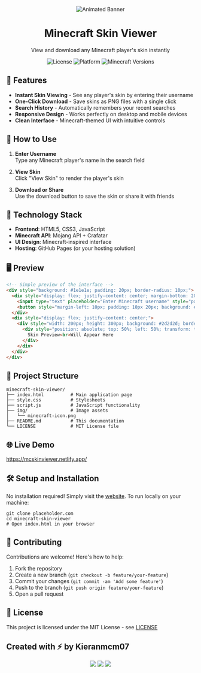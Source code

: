 <p align="center">
    <img src="https://readme-typing-svg.demolab.com?font=Fira+Code&size=30&duration=2000&pause=1000&color=5B9C64&center=true&vCenter=true&width=800&height=100&lines=Minecraft+Skin+Viewer;View+%26+Download+Player+Skins" alt="Animated Banner">
  <h1 align="center">Minecraft Skin Viewer</h1>
  <p align="center">View and download any Minecraft player's skin instantly</p>
  <p align="center">
    <img src="https://img.shields.io/badge/License-MIT-green.svg" alt="License">
    <img src="https://img.shields.io/badge/Platform-Web-brightgreen" alt="Platform">
    <img src="https://img.shields.io/badge/Minecraft-All_Versions-blue" alt="Minecraft Versions">
  </p>
</p>

## 🌟 Features

- **Instant Skin Viewing** - See any player's skin by entering their username
- **One-Click Download** - Save skins as PNG files with a single click
- **Search History** - Automatically remembers your recent searches
- **Responsive Design** - Works perfectly on desktop and mobile devices
- **Clean Interface** - Minecraft-themed UI with intuitive controls

## 🚀 How to Use

1. **Enter Username**  
   Type any Minecraft player's name in the search field
   
2. **View Skin**  
   Click "View Skin" to render the player's skin

3. **Download or Share**  
   Use the download button to save the skin or share it with friends

## 🧰 Technology Stack

- **Frontend**: HTML5, CSS3, JavaScript
- **Minecraft API**: Mojang API + Crafatar
- **UI Design**: Minecraft-inspired interface
- **Hosting**: GitHub Pages (or your hosting solution)

## 🖥️ Preview

```html
<!-- Simple preview of the interface -->
<div style="background: #1e1e1e; padding: 20px; border-radius: 10px;">
  <div style="display: flex; justify-content: center; margin-bottom: 20px;">
    <input type="text" placeholder="Enter Minecraft username" style="padding: 10px; width: 300px; border: 2px solid #5b9c64; background: #2d2d2d; color: white;">
    <button style="margin-left: 10px; padding: 10px 20px; background: #5b9c64; color: white; border: none; cursor: pointer;">View Skin</button>
  </div>
  <div style="display: flex; justify-content: center;">
    <div style="width: 200px; height: 300px; background: #2d2d2d; border: 2px solid #5b9c64; position: relative;">
      <div style="position: absolute; top: 50%; left: 50%; transform: translate(-50%, -50%); color: #888; text-align: center;">
        Skin Preview<br>Will Appear Here
      </div>
    </div>
  </div>
</div>  
```
## 📁 Project Structure

```
minecraft-skin-viewer/
├── index.html          # Main application page
├── style.css           # Stylesheets
├── script.js           # JavaScript functionality
├── img/                # Image assets
│   └── minecraft-icon.png
├── README.md           # This documentation
└── LICENSE             # MIT License file
```

## 🌐 Live Demo

https://mcskinviewer.netlify.app/

## 🛠️ Setup and Installation

No installation required! Simply visit the [website](https://mcskinviewer.netlify.app/). To run locally on your machine:

```batch
git clone placeholder.com
cd minecraft-skin-viewer
# Open index.html in your browser
```

## 🤝 Contributing

Contributions are welcome! Here's how to help:
1. Fork the repository
2. Create a new branch (```git checkout -b feature/your-feature```)
3. Commit your changes (```git commit -am 'Add some feature'```)
4. Push to the branch (```git push origin feature/your-feature```)
5. Open a pull request

## 📜 License

This project is licensed under the MIT License - see [LICENSE]()

## Created with ⚡ by Kieranmcm07
<p align="center">
  <img src="https://img.shields.io/github/stars/Kieranmcm07/GitHub-Profile-README-Generator?style=social" />
  <img src="https://img.shields.io/github/issues/Kieranmcm07/GitHub-Profile-README-Generator?color=purple" />
  <img src="https://img.shields.io/github/license/Kieranmcm07/GitHub-Profile-README-Generator" />
</p>